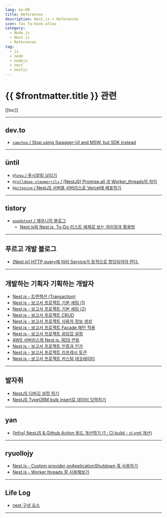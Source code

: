 ```yaml
---
lang: ko-KR
title: References
description: Nest.js > References
icon: fas fa-book-atlas
category:
  - Node.js
  - Nest.js
  - References
tag: 
  - js
  - node
  - nodejs
  - nest
  - nestjs
---
```


# {{ $frontmatter.title }} 관련

[[toc]]

---

## <VPIcon icon="fa-brands fa-dev"/>dev.to

- [`samchon` / Stop using Swagger-UI and MSW, but SDK instead](https://dev.to/samchon/stop-using-swagger-ui-and-msw-but-sdk-instead-412b)

---

## üntil

- [`@legu` / 푸시알림 날리기](https://until.blog/@legu/%ED%91%B8%EC%8B%9C%EC%95%8C%EB%A6%BC-%EB%82%A0%EB%A6%AC%EA%B8%B0)
- [`@rolldeep-stepmerrily` / \[NestJS\] Promise.all 과 Worker_threads의 차이](https://until.blog/@rolldeep-stepmerrily/-nestjs--promise-all-%EA%B3%BC-worker-threads%EC%9D%98-%EC%B0%A8%EC%9D%B4)
- [`@octoping` / NestJS 서버를 서버리스로 Vercel에 배포하기](https://until.blog/@octoping/nestjs-서버를-서버리스로-vercel에-배포하기)

<!-- END: until.blog -->

---

## tistory

- [`aspdotnet` / 재우니의 블로그](https://aspdotnet.tistory.com/m/)
  - [Next.js와 Nest.js, To-Do 리스트 예제로 보는 차이점과 활용법](https://aspdotnet.tistory.com/m/3291)
  <!-- END: aspdotnet -->
<!-- END: tistory.com -->

---

## 푸르고 개발 블로그

- [[Nest.js] HTTP query에 따라 Service가 동적으로 할당되어야 한다.](https://puleugo.tistory.com/192)

---

## 개발하는 기획자 기획하는 개발자

- [Nest.js - 트랜잭션 (Transaction)](https://m.blog.naver.com/gi_balja/223422569009)
- [Nest.js - 보고서 프로젝트 기본 세팅 (1)](https://m.blog.naver.com/gi_balja/223436913212)
- [Nest.js - 보고서 프로젝트 기본 세팅 (2)](https://m.blog.naver.com/gi_balja/223437238342)
- [Nest.js - 보고서 프로젝트 CRUD](https://m.blog.naver.com/gi_balja/223438421755)
- [Nest.js - 보고서 프로젝트 사용자 정보 생성](https://m.blog.naver.com/gi_balja/223444118870)
- [Nest.js - 보고서 프로젝트 Facade 패턴 적용](https://m.blog.naver.com/gi_balja/223451594165)
- [Nest.js - 보고서 프로젝트 응답값 설정](https://m.blog.naver.com/gi_balja/223453109109)
- [AWS 서버리스와 Nest.js, RDS 연동](https://m.blog.naver.com/gi_balja/223421657878)
- [Nest.js - 보고서 프로젝트 인증과 인가](https://m.blog.naver.com/gi_balja/223473547932?)
- [Nest.js - 보고서 프로젝트 리프레시 토큰](https://m.blog.naver.com/gi_balja/223487816675)
- [Nest.js - 보고서 프로젝트 커스텀 데코레이터](https://m.blog.naver.com/gi_balja/223488374146)

---

## 발자취

- [NestJS 디버깅 설정 하기](https://tre2man.tistory.com/368)
- [NestJS TypeORM bulk insert로 데이터 입력하기](https://tre2man.tistory.com/m/369)

---

## yan

- [[Infra] NestJS & Github Action 빌드 개선하기 (1 : CI build - ci.yml 개선)](https://iio-nff.tistory.com/4)

---

## ryuollojy

- [Nest.js - Custom provider onApplicationShutdown 훅 사용하기](https://blog-ny4cromu1-rlj1202s-projects.vercel.app/articles/nest-js-custom-provider-dispose)
- [Nest.js - Worker threads 잘 사용해보기](https://blog-ny4cromu1-rlj1202s-projects.vercel.app/articles/nest-js-worker-threads)

---

## Life Log

- [nest 구성 요소](https://ravenkim97.tistory.com/457)

---

<TagLinks />
